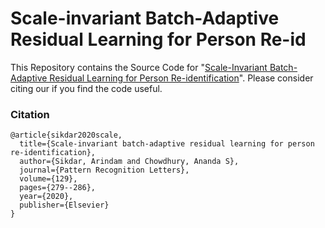 # Scale-invariant Batch-Adaptive Residual Learning for Person Re-id
This Repository contains the Source Code for "[Scale-Invariant Batch-Adaptive Residual Learning for Person Re-identification](https://www.sciencedirect.com/science/article/pii/S0167865519303526)". Please consider citing our if you find the code useful.

### Citation    
    @article{sikdar2020scale,
      title={Scale-invariant batch-adaptive residual learning for person re-identification},
      author={Sikdar, Arindam and Chowdhury, Ananda S},
      journal={Pattern Recognition Letters},
      volume={129},
      pages={279--286},
      year={2020},
      publisher={Elsevier}
    }
